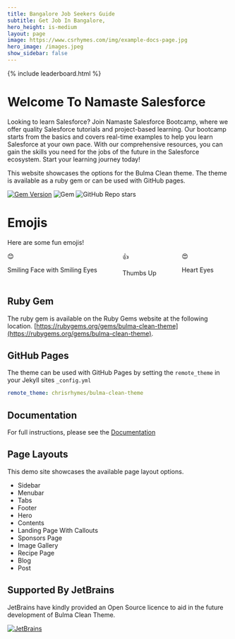 ```yaml
---
title: Bangalore Job Seekers Guide
subtitle: Get Job In Bangalore, 
hero_height: is-medium
layout: page
image: https://www.csrhymes.com/img/example-docs-page.jpg
hero_image: /images.jpeg
show_sidebar: false
---
```


 {% include leaderboard.html %}

# Welcome To Namaste Salesforce

Looking to learn Salesforce? Join Namaste Salesforce Bootcamp, where we offer quality Salesforce tutorials and project-based learning. Our bootcamp starts from the basics and covers real-time examples to help you learn Salesforce at your own pace. With our comprehensive resources, you can gain the skills you need for the jobs of the future in the Salesforce ecosystem. Start your learning journey today!

This website showcases the options for the Bulma Clean theme. The theme is available as a ruby gem or can be used with GitHub pages. 

[![Gem Version](https://badge.fury.io/rb/bulma-clean-theme.svg)](https://badge.fury.io/rb/bulma-clean-theme)
![Gem](https://img.shields.io/gem/dt/bulma-clean-theme.svg)
![GitHub Repo stars](https://img.shields.io/github/stars/chrisrhymes/bulma-clean-theme?style=social)

<div class="container">
  <h1 class="title has-text-centered">Emojis</h1>
  <p class="subtitle has-text-centered">Here are some fun emojis!</p>
  <div class="columns is-mobile is-centered">
    <div class="column has-text-centered">
      <span class="emoji is-size-3" role="img" aria-label="Smiling Face with Smiling Eyes">😊</span>
      <p class="is-size-5 has-text-weight-bold">Smiling Face with Smiling Eyes</p>
    </div>
    <div class="column has-text-centered">
      <span class="emoji is-size-4" role="img" aria-label="Thumbs Up">👍</span>
      <p class="is-size-5 has-text-weight-bold">Thumbs Up</p>
    </div>
    <div class="column has-text-centered">
      <span class="emoji is-size-5" role="img" aria-label="Heart Eyes">😍</span>
      <p class="is-size-5 has-text-weight-bold">Heart Eyes</p>
    </div>
  </div>
</div>



## Ruby Gem

The ruby gem is available on the Ruby Gems website at the following location. [https://rubygems.org/gems/bulma-clean-theme](https://rubygems.org/gems/bulma-clean-theme).

## GitHub Pages

The theme can be used with GitHub Pages by setting the `remote_theme` in your Jekyll sites `_config.yml`

```yml
remote_theme: chrisrhymes/bulma-clean-theme
```

## Documentation

For full instructions, please see the [Documentation](/bulma-clean-theme/docs/)

## Page Layouts

This demo site showcases the available page layout options. 

* Sidebar
* Menubar
* Tabs
* Footer
* Hero
* Contents
* Landing Page With Callouts
* Sponsors Page
* Image Gallery
* Recipe Page
* Blog
* Post

## Supported By JetBrains

JetBrains have kindly provided an Open Source licence to aid in the future development of Bulma Clean Theme.

[![JetBrains](img/jetbrains-variant-4.svg)](https://www.jetbrains.com/?from=bulma-clean-theme)

